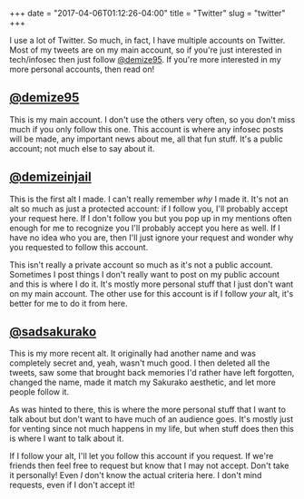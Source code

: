 +++
date = "2017-04-06T01:12:26-04:00"
title = "Twitter"
slug = "twitter"
+++

I use a lot of Twitter. So much, in fact, I have multiple accounts on Twitter. Most of my tweets are on my main account, so if you're just interested in tech/infosec then just follow [@demize95](https://twitter.com/demize95). If you're more interested in my more personal accounts, then read on!

## [@demize95](https://twitter.com/demize95)

This is my main account. I don't use the others very often, so you don't miss much if you only follow this one. This account is where any infosec posts will be made, any important news about me, all that fun stuff. It's a public account; not much else to say about it.

## [@demizeinjail](https://twitter.com/demizeinjail)

This is the first alt I made. I can't really remember *why* I made it. It's not an alt so much as just a protected account: if I follow you, I'll probably accept your request here. If I don't follow you but you pop up in my mentions often enough for me to recognize you I'll probably accept you here as well. If I have no idea who you are, then I'll just ignore your request and wonder why you requested to follow this account.

This isn't really a private account so much as it's not a public account. Sometimes I post things I don't really want to post on my public account and this is where I do it. It's mostly more personal stuff that I just don't want on my main account. The other use for this account is if I follow *your* alt, it's better for me to do it from here.

## [@sadsakurako](https://twitter.com/sadsakurako)

This is my more recent alt. It originally had another name and was completely secret and, yeah, wasn't much good. I then deleted all the tweets, saw some that brought back memories I'd rather have left forgotten, changed the name, made it match my Sakurako aesthetic, and let more people follow it.

As was hinted to there, this is where the more personal stuff that I want to talk about but don't want to have much of an audience goes. It's mostly just for venting since not much happens in my life, but when stuff does then this is where I want to talk about it.

If I follow your alt, I'll let you follow this account if you request. If we're friends then feel free to request but know that I may not accept. Don't take it personally! Even *I* don't know the actual criteria here. I don't mind requests, even if I don't accept it!
